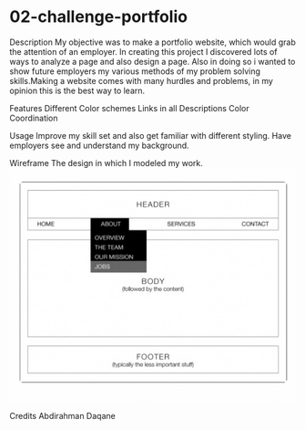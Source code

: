 # 02-challenge-portfolio
Description
My objective was to make a portfolio website, which would grab the attention of an employer. In creating this project I discovered lots of ways to analyze a page and also design a page. Also in doing so i wanted to show future employers my various methods of my problem solving skills.Making a website comes with many hurdles and problems, in my opinion this is the best way to learn.

Features
Different Color schemes
 Links in all Descriptions 
Color Coordination
 
Usage
Improve my skill set and also get familiar with different styling. Have employers see and understand my background.

Wireframe
The design in which I modeled my work.
![alt text](./images/02-challenge-wireframe.jpg)

Credits
Abdirahman Daqane
 
